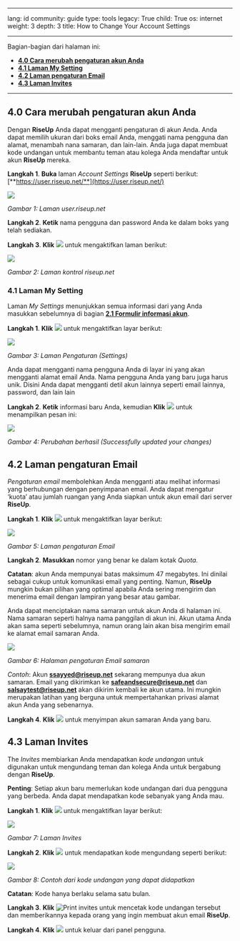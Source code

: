 

---

lang: id
community: guide
type: tools
legacy: True
child: True
os: internet
weight: 3
depth: 3
title: How to Change Your Account Settings

---

Bagian-bagian dari halaman ini:

- [**4.0 Cara merubah pengaturan akun Anda**](#4.0)
- [**4.1 Laman My Setting**](#4.1)
- [**4.2 Laman pengaturan Email**](#4.2)
- [**4.3 Laman Invites**](#4.3)

-------

<a name="4.0"></a>
## 4.0 Cara merubah pengaturan akun Anda ##

Dengan **RiseUp** Anda dapat mengganti pengaturan di akun Anda. Anda dapat memilih ukuran dari boks email Anda, menggati nama pengguna dan alamat, menambah nana samaran, dan lain-lain. Anda juga dapat membuat kode undangan untuk membantu teman atau kolega Anda mendaftar untuk akun **RiseUp** mereka.

**Langkah 1**. **Buka** laman *Account Settings* **RiseUp** seperti berikut: [**https://user.riseup.net/**](https://user.riseup.net/)

![](/sbox/screen/riseup-en/25.png)

*Gambar 1: Laman user.riseup.net*

**Langkah 2**. **Ketik** nama pengguna dan password Anda ke dalam boks yang telah sediakan.

**Langkah 3**. **Klik** ![](/sbox/screen/riseup-en/26.png) untuk mengaktifkan laman berikut:

![](/sbox/screen/riseup-en/27.png)

*Gambar 2: Laman kontrol riseup.net*

<a name="4.1"></a>
### 4.1 Laman My Setting ###

Laman *My Settings* menunjukkan semua informasi dari yang Anda masukkan sebelumnya di bagian [**2.1 Formulir informasi akun**](https://securityinabox.org/id/riseup_caramembuatakun#2.1).

**Langkah 1**. **Klik** ![](/sbox/screen/riseup-en/28.png) untuk mengaktifkan layar berikut:

![](/sbox/screen/riseup-en/29.png)

*Gambar 3: Laman Pengaturan (Settings)*
 
Anda dapat mengganti nama pengguna Anda di layar ini yang akan mengganti alamat email Anda. Nama pengguna Anda yang baru juga harus unik. Disini Anda dapat mengganti detil akun lainnya seperti email lainnya, password, dan lain lain

**Langkah 2**. **Ketik** informasi baru Anda, kemudian **Klik** ![](/sbox/screen/riseup-en/30.png) untuk menampilkan pesan ini:

![](/sbox/screen/riseup-en/31.png)

*Gambar 4: Perubahan berhasil (Successfully updated your changes)*

<a name="4.2"></a>
## 4.2 Laman pengaturan Email ##

*Pengaturan email* membolehkan Anda mengganti atau melihat informasi yang berhubungan dengan penyimpanan email. Anda dapat mengatur ‘kuota’ atau jumlah ruangan yang Anda siapkan untuk akun email dari server **RiseUp**.

**Langkah 1**. **Klik** ![](/sbox/screen/riseup-en/32.png) untuk mengaktifkan layar berikut:

![](/sbox/screen/riseup-en/33.png)

*Gambar 5: Laman pengaturan Email*

**Langkah 2**. **Masukkan** nomor yang benar ke dalam kotak *Quota*. 

**Catatan**: akun Anda mempunyai batas maksimum 47 megabytes. Ini dinilai sebagai cukup untuk komunikasi email yang penting. Namun, **RiseUp** mungkin bukan pilihan yang optimal apabila Anda sering mengirim dan menerima email dengan lampiran yang besar atau gambar.

Anda dapat menciptakan nama samaran untuk akun Anda di halaman ini. Nama samaran seperti halnya nama panggilan di akun ini. Akun utama Anda akan sama seperti sebelumnya, namun orang lain akan bisa mengirim email ke alamat email samaran Anda.

![](/sbox/screen/riseup-en/34.png)

*Gambar 6: Halaman pengaturan Email samaran*

*Contoh*: Akun **ssayyed@riseup.net** sekarang mempunya dua akun samaran. Email yang dikirimkan ke **safeandsecure@riseup.net** dan **salsaytest@riseup.net** akan dikirim kembali ke akun utama. Ini mungkin merupakan latihan yang berguna untuk mempertahankan privasi alamat akun Anda yang sebenarnya.

**Langkah 4**. **Klik** ![](/sbox/screen/riseup-en/30.png) untuk menyimpan akun samaran Anda yang baru. 

<a name="4.3"></a>
## 4.3 Laman Invites ##

The *Invites* membiarkan Anda mendapatkan *kode undangan* untuk digunakan untuk mengundang teman dan kolega Anda untuk bergabung dengan **RiseUp**.

**Penting**: Setiap akun baru memerlukan kode undangan dari dua pengguna yang berbeda. Anda dapat mendapatkan kode sebanyak yang Anda mau.

**Langkah 1**. **Klik** ![](/sbox/screen/riseup-en/35.png) untuk mengaktifkan layar berikut:

![](/sbox/screen/riseup-en/36.png)

*Gambar 7: Laman Invites*

**Langkah 2**. **Klik** ![](/sbox/screen/riseup-en/37.png) untuk mendapatkan kode mengundang seperti berikut:

![](/sbox/screen/riseup-en/38.png)

*Gambar 8: Contoh dari kode undangan yang dapat didapatkan*

**Catatan**: Kode hanya berlaku selama satu bulan.

**Langkah 3**. **Klik** ![Print invites](/sbox/screen/riseup-en/39.png) untuk mencetak kode undangan tersebut dan memberikannya kepada orang yang ingin membuat akun email  **RiseUp**.

**Langkah 4**. **Klik** ![](/sbox/screen/riseup-en/40.png) untuk keluar dari panel pengguna.

